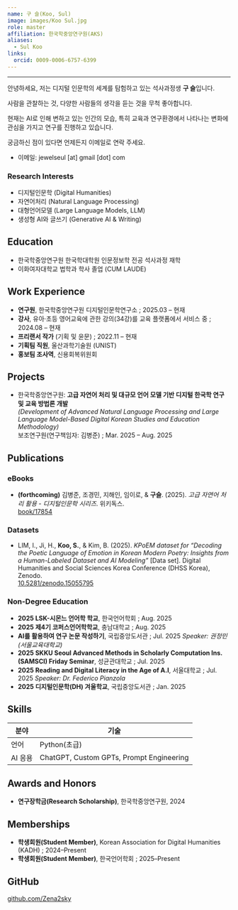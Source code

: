 ```yaml
---
name: 구 슬(Koo, Sul)
image: images/Koo Sul.jpg
role: master
affiliation: 한국학중앙연구원(AKS)
aliases:
  - Sul Koo
links:
  orcid: 0009-0006-6757-6399
---
```


---

안녕하세요, 저는 디지털 인문학의 세계를 탐험하고 있는 석사과정생 **구 슬**입니다. 

사람을 관찰하는 것, 다양한 사람들의 생각을 듣는 것을 무척 좋아합니다. 

현재는 AI로 인해 변하고 있는 인간의 모습, 
특히 교육과 연구환경에서 나타나는 변화에 관심을 가지고 연구를 진행하고 있습니다.

궁금하신 점이 있다면 언제든지 이메일로 연락 주세요.   

- 이메일: jewelseul [at] gmail [dot] com


### Research Interests
- 디지털인문학 (Digital Humanities)  
- 자연어처리 (Natural Language Processing)  
- 대형언어모델 (Large Language Models, LLM)  
- 생성형 AI와 글쓰기 (Generative AI & Writing)

## Education

- 한국학중앙연구원 한국학대학원 인문정보학 전공 석사과정 재학  
- 이화여자대학교 법학과 학사 졸업 (CUM LAUDE)

## Work Experience

- **연구원**, 한국학중앙연구원 디지털인문학연구소 ; 2025.03 – 현재  
- **강사**, 유아·초등 영어교육에 관한 강의(34강)를 교육 플랫폼에서 서비스 중 ; 2024.08 – 현재  
- **프리랜서 작가** (기획 및 윤문) ; 2022.11 – 현재   
- **기획팀 직원**, 울산과학기술원 (UNIST)  
- **홍보팀 조사역**, 신용회복위원회


## Projects

- 한국학중앙연구원: **고급 자연어 처리 및 대규모 언어 모델 기반 디지털 한국학 연구 및 교육 방법론 개발**  
  *(Development of Advanced Natural Language Processing and Large Language Model-Based Digital Korean Studies and Education Methodology)*  
  보조연구원(연구책임자: 김병준) ; Mar. 2025 – Aug. 2025

## Publications

### eBooks
- **(forthcoming)** 김병준, 조경민, 지해인, 임이로, & **구슬**. (2025). *고급 자연어 처리 활용 - 디지털인문학 시리즈*. 위키독스.  
  <a href="https://wikidocs.net/book/17854" target="_blank">book/17854</a>

### Datasets
- LIM, I., Ji, H., **Koo, S.**, & Kim, B. (2025). *KPoEM dataset for “Decoding the Poetic Language of Emotion in Korean Modern Poetry: Insights from a Human-Labeled Dataset and AI Modeling”* [Data set]. Digital Humanities and Social Sciences Korea Conference (DHSS Korea), Zenodo.  
  <i class="ai ai-doi"></i> <a href="https://doi.org/10.5281/zenodo.15055795" target="_blank">10.5281/zenodo.15055795</a>

### Non-Degree Education

- **2025 LSK-시몬느 언어학 학교**, 한국언어학회 ; Aug. 2025  
- **2025 제4기 코퍼스언어학학교**, 충남대학교 ; Aug. 2025  
- **AI를 활용하여 연구 논문 작성하기**, 국립중앙도서관 ; Jul. 2025 *Speaker: 권정민 (서울교육대학교)*  
- **2025 SKKU Seoul Advanced Methods in Scholarly Computation Ins. (SAMSCI) Friday Seminar**, 성균관대학교 ; Jul. 2025  
- **2025 Reading and Digital Literacy in the Age of A.I**, 서울대학교 ; Jul. 2025 *Speaker: Dr. Federico Pianzola*
- **2025 디지털인문학(DH) 겨울학교**, 국립중앙도서관 ; Jan. 2025  

## Skills

| 분야 | 기술 |
|------|------|
| 언어 | Python(초급) |
| AI 응용 | ChatGPT, Custom GPTs, Prompt Engineering |

## Awards and Honors

- **연구장학금(Research Scholarship)**, 한국학중앙연구원, 2024

## Memberships

- **학생회원(Student Member)**, Korean Association for Digital Humanities (KADH) ; 2024–Present  
- **학생회원(Student Member)**, 한국언어학회 ; 2025–Present  

## GitHub

<a href="https://github.com/Zena2sky" target="_blank">github.com/Zena2sky</a>

